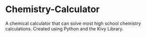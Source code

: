 # Chemistry-Calculator
A chemical calculator that can solve most high school chemistry calculations. Created using Python and the Kivy Library.
